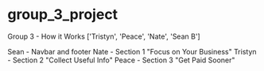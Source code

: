 # group_3_project

Group 3 - How it Works
['Tristyn', 'Peace', 'Nate', 'Sean B']

Sean - Navbar and footer
Nate - Section 1 "Focus on Your Business"
Tristyn - Section 2 "Collect Useful Info"
Peace - Section 3 "Get Paid Sooner"
